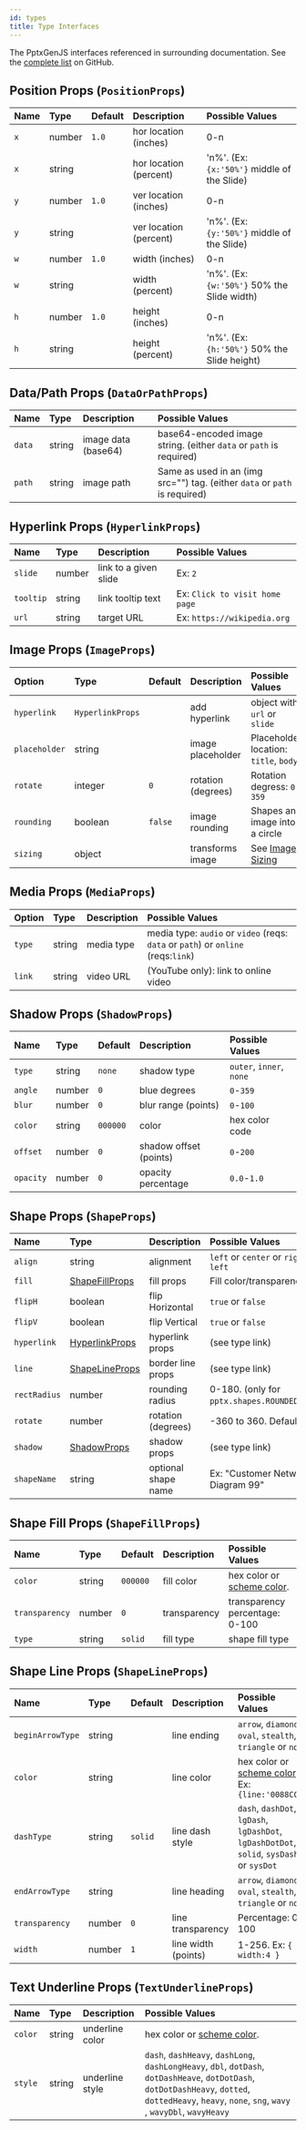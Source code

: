 ```yaml
---
id: types
title: Type Interfaces
---
```


The PptxGenJS interfaces referenced in surrounding documentation. See the [complete list](https://github.com/gitbrent/PptxGenJS/blob/master/types/index.d.ts) on GitHub.

## Position Props (`PositionProps`)

| Name | Type   | Default | Description            | Possible Values                              |
| :--- | :----- | :------ | :--------------------- | :------------------------------------------- |
| `x`  | number | `1.0`   | hor location (inches)  | 0-n                                          |
| `x`  | string |         | hor location (percent) | 'n%'. (Ex: `{x:'50%'}` middle of the Slide)  |
| `y`  | number | `1.0`   | ver location (inches)  | 0-n                                          |
| `y`  | string |         | ver location (percent) | 'n%'. (Ex: `{y:'50%'}` middle of the Slide)  |
| `w`  | number | `1.0`   | width (inches)         | 0-n                                          |
| `w`  | string |         | width (percent)        | 'n%'. (Ex: `{w:'50%'}` 50% the Slide width)  |
| `h`  | number | `1.0`   | height (inches)        | 0-n                                          |
| `h`  | string |         | height (percent)       | 'n%'. (Ex: `{h:'50%'}` 50% the Slide height) |

## Data/Path Props (`DataOrPathProps`)

| Name   | Type   | Description         | Possible Values                                                            |
| :----- | :----- | :------------------ | :------------------------------------------------------------------------- |
| `data` | string | image data (base64) | base64-encoded image string. (either `data` or `path` is required)         |
| `path` | string | image path          | Same as used in an (img src="") tag. (either `data` or `path` is required) |

## Hyperlink Props (`HyperlinkProps`)

| Name      | Type   | Description           | Possible Values                |
| :-------- | :----- | :-------------------- | :----------------------------- |
| `slide`   | number | link to a given slide | Ex: `2`                        |
| `tooltip` | string | link tooltip text     | Ex: `Click to visit home page` |
| `url`     | string | target URL            | Ex: `https://wikipedia.org`    |

## Image Props (`ImageProps`)

| Option        | Type             | Default | Description        | Possible Values                        |
| :------------ | :--------------- | :------ | :----------------- | :------------------------------------- |
| `hyperlink`   | `HyperlinkProps` |         | add hyperlink      | object with `url` or `slide`           |
| `placeholder` | string           |         | image placeholder  | Placeholder location: `title`, `body`  |
| `rotate`      | integer          | `0`     | rotation (degrees) | Rotation degress: `0`-`359`            |
| `rounding`    | boolean          | `false` | image rounding     | Shapes an image into a circle          |
| `sizing`      | object           |         | transforms image   | See [Image Sizing](#sizing-properties) |

## Media Props (`MediaProps`)

| Option | Type   | Description | Possible Values                                                                   |
| :----- | :----- | :---------- | :-------------------------------------------------------------------------------- |
| `type` | string | media type  | media type: `audio` or `video` (reqs: `data` or `path`) or `online` (reqs:`link`) |
| `link` | string | video URL   | (YouTube only): link to online video                                              |

## Shadow Props (`ShadowProps`)

| Name      | Type   | Default  | Description            | Possible Values          |
| :-------- | :----- | :------- | :--------------------- | :----------------------- |
| `type`    | string | `none`   | shadow type            | `outer`, `inner`, `none` |
| `angle`   | number | `0`      | blue degrees           | `0`-`359`                |
| `blur`    | number | `0`      | blur range (points)    | `0`-`100`                |
| `color`   | string | `000000` | color                  | hex color code           |
| `offset`  | number | `0`      | shadow offset (points) | `0`-`200`                |
| `opacity` | number | `0`      | opacity percentage     | `0.0`-`1.0`              |

## Shape Props (`ShapeProps`)

| Name         | Type                                                                    | Description         | Possible Values                                   |
| :----------- | :---------------------------------------------------------------------- | :------------------ | :------------------------------------------------ |
| `align`      | string                                                                  | alignment           | `left` or `center` or `right`. Default: `left`    |
| `fill`       | [ShapeFillProps](/PptxGenJS/docs/types#fill-props-shapefillprops)       | fill props          | Fill color/transparency props                     |
| `flipH`      | boolean                                                                 | flip Horizontal     | `true` or `false`                                 |
| `flipV`      | boolean                                                                 | flip Vertical       | `true` or `false`                                 |
| `hyperlink`  | [HyperlinkProps](/PptxGenJS/docs/types#hyperlink-props-hyperlinkprops)  | hyperlink props     | (see type link)                                   |
| `line`       | [ShapeLineProps](/PptxGenJS/docs/types#shape-line-props-shapelineprops) | border line props   | (see type link)                                   |
| `rectRadius` | number                                                                  | rounding radius     | 0-180. (only for `pptx.shapes.ROUNDED_RECTANGLE`) |
| `rotate`     | number                                                                  | rotation (degrees)  | -360 to 360. Default: `0`                         |
| `shadow`     | [ShadowProps](/PptxGenJS/docs/types#shadow-props-shadowprops)           | shadow props        | (see type link)                                   |
| `shapeName`  | string                                                                  | optional shape name | Ex: "Customer Network Diagram 99"                 |

## Shape Fill Props (`ShapeFillProps`)

| Name           | Type   | Default  | Description  | Possible Values                                                  |
| :------------- | :----- | :------- | :----------- | :--------------------------------------------------------------- |
| `color`        | string | `000000` | fill color   | hex color or [scheme color](/PptxGenJS/docs/shapes-and-schemes). |
| `transparency` | number | `0`      | transparency | transparency percentage: 0-100                                   |
| `type`         | string | `solid`  | fill type    | shape fill type                                                  |

## Shape Line Props (`ShapeLineProps`)

| Name             | Type   | Default | Description         | Possible Values                                                                          |
| :--------------- | :----- | :------ | :------------------ | :--------------------------------------------------------------------------------------- |
| `beginArrowType` | string |         | line ending         | `arrow`, `diamond`, `oval`, `stealth`, `triangle` or `none`                              |
| `color`          | string |         | line color          | hex color or [scheme color](/PptxGenJS/docs/shapes-and-schemes). Ex: `{line:'0088CC'}`   |
| `dashType`       | string | `solid` | line dash style     | `dash`, `dashDot`, `lgDash`, `lgDashDot`, `lgDashDotDot`, `solid`, `sysDash` or `sysDot` |
| `endArrowType`   | string |         | line heading        | `arrow`, `diamond`, `oval`, `stealth`, `triangle` or `none`                              |
| `transparency`   | number | `0`     | line transparency   | Percentage: 0-100                                                                        |
| `width`          | number | `1`     | line width (points) | 1-256. Ex: `{ width:4 }`                                                                 |

## Text Underline Props (`TextUnderlineProps`)

| Name    | Type   | Description     | Possible Values                                                                                                                                                                                       |
| :------ | :----- | :-------------- | :---------------------------------------------------------------------------------------------------------------------------------------------------------------------------------------------------- |
| `color` | string | underline color | hex color or [scheme color](/PptxGenJS/docs/shapes-and-schemes).                                                                                                                                      |
| `style` | string | underline style | `dash`, `dashHeavy`, `dashLong`, `dashLongHeavy`, `dbl`, `dotDash`, `dotDashHeave`, `dotDotDash`, `dotDotDashHeavy`, `dotted`, `dottedHeavy`, `heavy`, `none`, `sng`, `wavy` , `wavyDbl`, `wavyHeavy` |
